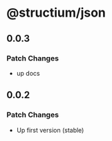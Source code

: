 # @structium/json

## 0.0.3

### Patch Changes

- up docs

## 0.0.2

### Patch Changes

- Up first version (stable)
